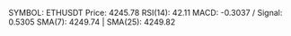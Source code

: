 SYMBOL: ETHUSDT
Price: 4245.78
RSI(14): 42.11
MACD: -0.3037 / Signal: 0.5305
SMA(7): 4249.74 | SMA(25): 4249.82
